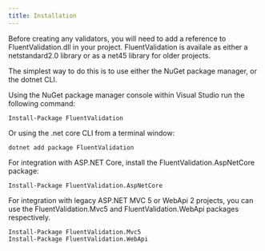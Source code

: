 ```yaml
---
title: Installation
---
```


Before creating any validators, you will need to add a reference to FluentValidation.dll in your project. FluentValidation is availale as either a netstandard2.0 library or as a net45 library for older projects.

The simplest way to do this is to use either the NuGet package manager, or the dotnet CLI.

Using the NuGet package manager console within Visual Studio run the following command:

```
Install-Package FluentValidation
```

Or using the .net core CLI from a terminal window:

```
dotnet add package FluentValidation
```

For integration with ASP.NET Core, install the FluentValidation.AspNetCore package:

```shell
Install-Package FluentValidation.AspNetCore
```

For integration with legacy ASP.NET MVC 5 or WebApi 2 projects, you can use the FluentValidation.Mvc5 and FluentValidation.WebApi packages respectively. 

```shell
Install-Package FluentValidation.Mvc5
Install-Package FluentValidation.WebApi
```